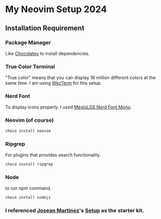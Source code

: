# My Neovim Setup 2024

## Installation Requirement
### Package Manager
Like [Chocolatey](https://chocolatey.org/) to install dependencies.

### True Color Terminal
"True color" means that you can display 16 million different colors at the same time.
I am using [WezTerm](https://wezfurlong.org/wezterm/index.html) for this setup.

### Nerd Font
To display icons properly.
I used [MesloLGS Nerd Font Mono](https://www.nerdfonts.com/font-downloads).

### Neovim (of course)
```bash
choco install neovim
```

### Ripgrep
For plugins that provides search functionality.
```bash
choco install ripgrep
```

### Node
to run npm command.
```bash
choco install nodejs
```


### I referenced [Josean Martinez](https://www.josean.com/)'s [Setup](https://www.josean.com/posts/how-to-setup-neovim-2024) as the starter kit.
